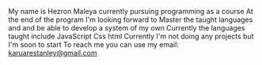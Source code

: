 My name is Hezron Maleya currently pursuing programming as a course 
At the end of the program I'm looking forward to Master the taught languages and and be able to develop a system of my own 
Currently the languages taught include JavaScript Css html 
Currently I'm not doing any projects but I'm soon to start 
To reach me you can use my email: karuarestanley@gmail.com 

<!--
**I-STANLEY-ai/I-STANLEY-ai** is a ✨ _special_ ✨ repository because its `README.md` (this file) appears on your GitHub profile.

Here are some ideas to get you started:

- 🔭 I’m currently working on ...
- 🌱 I’m currently learning ...
- 👯 I’m looking to collaborate on ...
- 🤔 I’m looking for help with ...
- 💬 Ask me about ...
- 📫 How to reach me: ...
- 😄 Pronouns: ...
- ⚡ Fun fact: ...
-->
